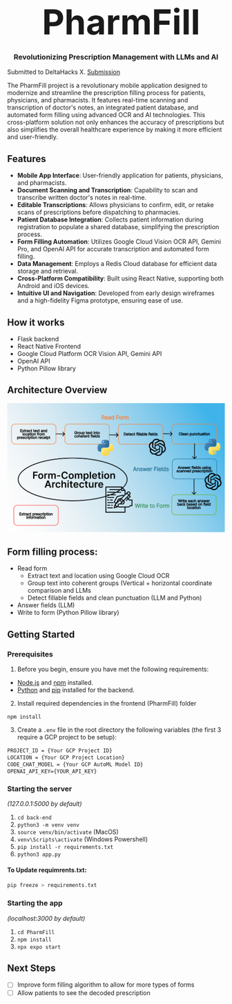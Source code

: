<div align="center">
    <div id="user-content-toc">
      <ul>
          <summary><h1 style="display: inline-block; margin-bottom:0px; font-size:60pt;">PharmFill</h1></summary>
      </ul>
    </div>
    <h3>Revolutionizing Prescription Management with LLMs and AI</h3>
<!--     <h4><i>xxx</i></h4> -->
</div>

Submitted to DeltaHacks X. [Submission](https://devpost.com/software/pharmfill)

The PharmFill project is a revolutionary mobile application designed to modernize and streamline the prescription filling process for patients, physicians, and pharmacists. It features real-time scanning and transcription of doctor's notes, an integrated patient database, and automated form filling using advanced OCR and AI technologies. This cross-platform solution not only enhances the accuracy of prescriptions but also simplifies the overall healthcare experience by making it more efficient and user-friendly.

## Features
- **Mobile App Interface**: User-friendly application for patients, physicians, and pharmacists.
- **Document Scanning and Transcription**: Capability to scan and transcribe written doctor's notes in real-time.
- **Editable Transcriptions**: Allows physicians to confirm, edit, or retake scans of prescriptions before dispatching to pharmacies.
- **Patient Database Integration**: Collects patient information during registration to populate a shared database, simplifying the prescription process.
- **Form Filling Automation**: Utilizes Google Cloud Vision OCR API, Gemini Pro, and OpenAI API for accurate transcription and automated form filling.
- **Data Management**: Employs a Redis Cloud database for efficient data storage and retrieval.
- **Cross-Platform Compatibility**: Built using React Native, supporting both Android and iOS devices.
- **Intuitive UI and Navigation**: Developed from early design wireframes and a high-fidelity Figma prototype, ensuring ease of use.



## How it works
- Flask backend
- React Native Frontend
- Google Cloud Platform OCR Vision API, Gemini API
- OpenAI API
- Python Pillow library


## Architecture Overview
![Architecture](https://github.com/AkkuB0Y/PharmFill/blob/main/PharmFill/assets/architecture.png)

## Form filling process:
- Read form
  - Extract text and location using Google Cloud OCR
  - Group text into coherent groups (Vertical + horizontal coordinate comparison and LLMs
  - Detect fillable fields and clean punctuation (LLM and Python)
- Answer fields (LLM)
- Write to form (Python Pillow library)

## Getting Started

### Prerequisites
1. Before you begin, ensure you have met the following requirements:
- [Node.js](https://nodejs.org/) and [npm](https://www.npmjs.com/) installed.
- [Python](https://www.python.org/) and [pip](https://pip.pypa.io/en/stable/) installed for the backend.

2. Install required dependencies in the frontend (PharmFill) folder
```
npm install
```

3. Create a `.env` file in the root directory the following variables (the first 3 require a GCP project to be setup):
```
PROJECT_ID = {Your GCP Project ID}
LOCATION = {Your GCP Project Location}
CODE_CHAT_MODEL = {Your GCP AutoML Model ID}
OPENAI_API_KEY={YOUR_API_KEY}
```

### Starting the server

_(127.0.0.1:5000 by default)_

1. `cd back-end`
2. `python3 -m venv venv`
3. `source venv/bin/activate` (MacOS)
4. `venv\Scripts\activate` (Windows Powershell)
5. `pip install -r requirements.txt`
6. `python3 app.py`

#### To Update requimrents.txt:
```python
pip freeze > requirements.txt
```

### Starting the app

_(localhost:3000 by default)_

1. `cd PharmFill`
2. `npm install`
3. `npx expo start`


## Next Steps
- [ ] Improve form filling algorithm to allow for more types of forms
- [ ] Allow patients to see the decoded prescription

